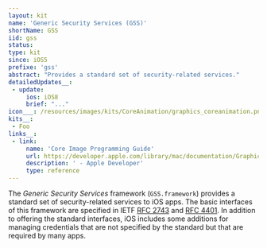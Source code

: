 ```yaml
---
layout: kit
name: 'Generic Security Services (GSS)'
shortName: GSS
iid: gss
status:
type: kit
since: iOS5
prefixe: 'gss'
abstract: "Provides a standard set of security-related services."
detailedUpdates__:
 - update:
     ios: iOS8
     brief: "..."
icon___: /resources/images/kits/CoreAnimation/graphics_coreanimation.png
kits__:
 - Foo
links__:
 - link:
     name: 'Core Image Programming Guide'
     url: https://developer.apple.com/library/mac/documentation/GraphicsImaging/Conceptual/CoreImaging/ci_intro/ci_intro.html
     description: ' - Apple Developer'
     type: reference
---
```


The *Generic Security Services* framework (`GSS.framework`) provides a standard set of security-related services to iOS apps. The basic interfaces of this framework are specified in IETF [RFC 2743](http://www.ietf.org/rfc/rfc2743.txt) and [RFC 4401](http://tools.ietf.org/html/rfc4401). In addition to offering the standard interfaces, iOS includes some additions for managing credentials that are not specified by the standard but that are required by many apps.

